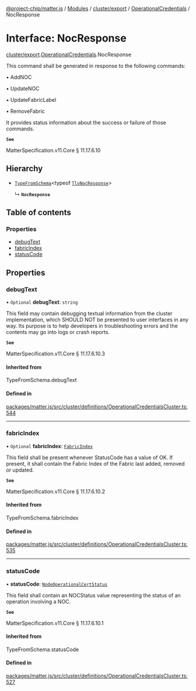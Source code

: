[@project-chip/matter.js](../README.md) / [Modules](../modules.md) / [cluster/export](../modules/cluster_export.md) / [OperationalCredentials](../modules/cluster_export.OperationalCredentials.md) / NocResponse

# Interface: NocResponse

[cluster/export](../modules/cluster_export.md).[OperationalCredentials](../modules/cluster_export.OperationalCredentials.md).NocResponse

This command shall be generated in response to the following commands:

  • AddNOC

  • UpdateNOC

  • UpdateFabricLabel

  • RemoveFabric

It provides status information about the success or failure of those commands.

**`See`**

MatterSpecification.v11.Core § 11.17.6.10

## Hierarchy

- [`TypeFromSchema`](../modules/tlv_export.md#typefromschema)\<typeof [`TlvNocResponse`](../modules/cluster_export.OperationalCredentials.md#tlvnocresponse)\>

  ↳ **`NocResponse`**

## Table of contents

### Properties

- [debugText](cluster_export.OperationalCredentials.NocResponse.md#debugtext)
- [fabricIndex](cluster_export.OperationalCredentials.NocResponse.md#fabricindex)
- [statusCode](cluster_export.OperationalCredentials.NocResponse.md#statuscode)

## Properties

### debugText

• `Optional` **debugText**: `string`

This field may contain debugging textual information from the cluster implementation, which SHOULD NOT be
presented to user interfaces in any way. Its purpose is to help developers in troubleshooting errors and the
contents may go into logs or crash reports.

**`See`**

MatterSpecification.v11.Core § 11.17.6.10.3

#### Inherited from

TypeFromSchema.debugText

#### Defined in

[packages/matter.js/src/cluster/definitions/OperationalCredentialsCluster.ts:544](https://github.com/project-chip/matter.js/blob/904d0c9b952b91f28a21803759c5e5c66ee4d272/packages/matter.js/src/cluster/definitions/OperationalCredentialsCluster.ts#L544)

___

### fabricIndex

• `Optional` **fabricIndex**: [`FabricIndex`](../modules/datatype_export.md#fabricindex)

This field shall be present whenever StatusCode has a value of OK. If present, it shall contain the Fabric
Index of the Fabric last added, removed or updated.

**`See`**

MatterSpecification.v11.Core § 11.17.6.10.2

#### Inherited from

TypeFromSchema.fabricIndex

#### Defined in

[packages/matter.js/src/cluster/definitions/OperationalCredentialsCluster.ts:535](https://github.com/project-chip/matter.js/blob/904d0c9b952b91f28a21803759c5e5c66ee4d272/packages/matter.js/src/cluster/definitions/OperationalCredentialsCluster.ts#L535)

___

### statusCode

• **statusCode**: [`NodeOperationalCertStatus`](../enums/cluster_export.OperationalCredentials.NodeOperationalCertStatus.md)

This field shall contain an NOCStatus value representing the status of an operation involving a NOC.

**`See`**

MatterSpecification.v11.Core § 11.17.6.10.1

#### Inherited from

TypeFromSchema.statusCode

#### Defined in

[packages/matter.js/src/cluster/definitions/OperationalCredentialsCluster.ts:527](https://github.com/project-chip/matter.js/blob/904d0c9b952b91f28a21803759c5e5c66ee4d272/packages/matter.js/src/cluster/definitions/OperationalCredentialsCluster.ts#L527)
